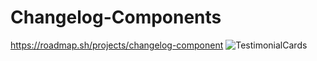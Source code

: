 # Changelog-Components
https://roadmap.sh/projects/changelog-component
![TestimonialCards](https://github.com/user-attachments/assets/ea2e51e4-0628-4623-96dd-3309a09a67e4)

